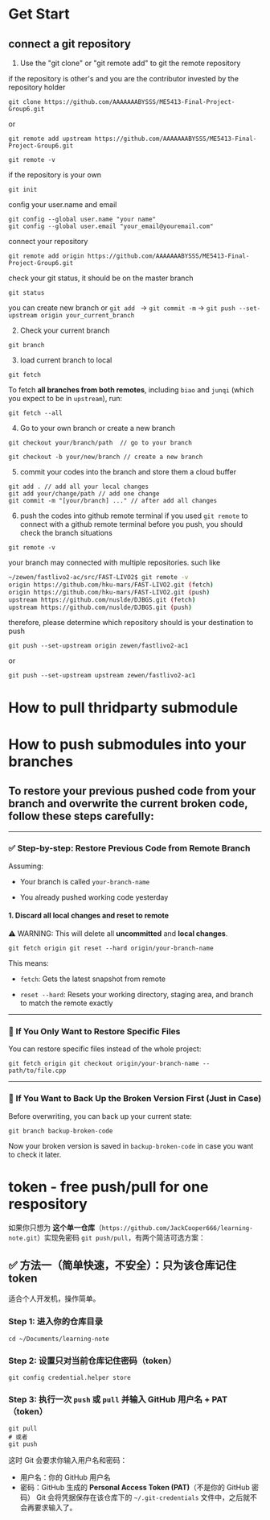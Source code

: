 # Get Start

## connect a git repository 

1. Use the "git clone" or "git remote add" to git the remote repository

if the repository is other's and you are the contributor invested by the repository holder
```git
git clone https://github.com/AAAAAAABYSSS/ME5413-Final-Project-Group6.git
```
or 
```git
git remote add upstream https://github.com/AAAAAAABYSSS/ME5413-Final-Project-Group6.git

git remote -v
```


if the repository is your own
```git
git init
```
config your user.name and email
```git
git config --global user.name "your name"
git config --global user.email "your_email@youremail.com"
```
connect your repository 
```git
git remote add origin https://github.com/AAAAAAABYSSS/ME5413-Final-Project-Group6.git
```
check your git status, it should be on the master branch
```git
git status
```
you can create new branch or `git add ` -> `git commit -m` -> `git push --set-upstream origin your_current_branch `

2. Check your current branch
```git
git branch
```
3. load current branch to local
```git
git fetch
```
To fetch **all branches from both remotes**, including `biao` and `junqi` (which you expect to be in `upstream`), run:
```git
git fetch --all
```

4. Go to your own branch or create a new branch
```git
git checkout your/branch/path  // go to your branch 
```
```git
git checkout -b your/new/branch // create a new branch
```
5. commit your codes into the branch and store them a cloud buffer
```git
git add . // add all your local changes 
git add your/change/path // add one change
git commit -m "[your/branch] ..." // after add all changes
```
6. push the codes into github remote terminal
if you used `git remote` to connect with a github remote terminal
before you push, you should check the branch situations
```git
git remote -v
```
your branch may connected with multiple repositories. such like
```bash
~/zewen/fastlivo2-ac/src/FAST-LIVO2$ git remote -v 
origin https://github.com/hku-mars/FAST-LIVO2.git (fetch) 
origin https://github.com/hku-mars/FAST-LIVO2.git (push) 
upstream https://github.com/nuslde/DJBGS.git (fetch) 
upstream https://github.com/nuslde/DJBGS.git (push)
```

therefore, please determine which repository should is your destination to push
```git
git push --set-upstream origin zewen/fastlivo2-ac1
```
or
```git 
git push --set-upstream upstream zewen/fastlivo2-ac1
```

# How to pull thridparty submodule




# How to push submodules into your branches



## To restore your **previous pushed code** from your branch and overwrite the **current broken code**, follow these steps carefully:

---

### ✅ Step-by-step: Restore Previous Code from Remote Branch

Assuming:

- Your branch is called `your-branch-name`
    
- You already pushed working code yesterday
    

#### 1. **Discard all local changes and reset to remote**

⚠️ WARNING: This will delete all **uncommitted** and **local changes**.

```git
git fetch origin git reset --hard origin/your-branch-name
```
This means:

- `fetch`: Gets the latest snapshot from remote
    
- `reset --hard`: Resets your working directory, staging area, and branch to match the remote exactly
    

---

### 🛑 If You Only Want to Restore Specific Files

You can restore specific files instead of the whole project:
```git
git fetch origin git checkout origin/your-branch-name -- path/to/file.cpp
```


---

### 🧯 If You Want to Back Up the Broken Version First (Just in Case)

Before overwriting, you can back up your current state:

```git
git branch backup-broken-code
```


Now your broken version is saved in `backup-broken-code` in case you want to check it later.





# token - free push/pull for one respository

如果你只想为 **这个单一仓库**（`https://github.com/JackCooper666/learning-note.git`）实现免密码 `git push/pull`，有两个简洁可选方案：

## ✅ 方法一（简单快速，不安全）：只为该仓库记住 token

适合个人开发机，操作简单。
### Step 1: 进入你的仓库目录
```git
cd ~/Documents/learning-note
```

### Step 2: 设置只对当前仓库记住密码（token）

```git
git config credential.helper store
```

### Step 3: 执行一次 `push` 或 `pull` 并输入 GitHub 用户名 + PAT（token）
```git
git pull
# 或者
git push
```

这时 Git 会要求你输入用户名和密码：
- 用户名：你的 GitHub 用户名
- 密码：GitHub 生成的 **Personal Access Token (PAT)**（不是你的 GitHub 密码）
Git 会将凭据保存在该仓库下的 `~/.git-credentials` 文件中，之后就不会再要求输入了。


